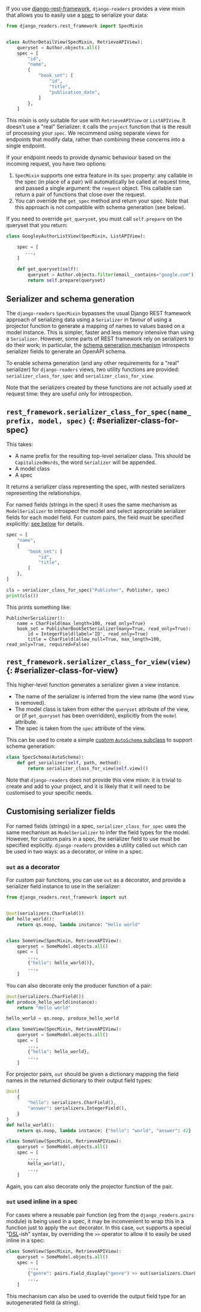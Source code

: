 If you use [django-rest-framework](https://www.django-rest-framework.org/), `django-readers` provides a view mixin that allows you to easily use a [spec](specs.md) to serialize your data:

```python
from django_readers.rest_framework import SpecMixin


class AuthorDetailView(SpecMixin, RetrieveAPIView):
    queryset = Author.objects.all()
    spec = [
        "id",
        "name",
        {
            "book_set": [
                "id",
                "title",
                "publication_date",
            ]
        },
    ]
```

This mixin is only suitable for use with `RetrieveAPIView` or `ListAPIView`. It doesn't use a "real" Serializer: it calls the `project` function that is the result of processing your `spec`. We recommend using separate views for endpoints that modify data, rather than combining these concerns into a single endpoint.

If your endpoint needs to provide dynamic behaviour based on the incoming request, you have two options:

1. `SpecMixin` supports one extra feature in its `spec` property: any callable in the spec (in place of a pair) will automatically be called at request time, and passed a single argument: the `request` object. This callable can return a pair of functions that close over the request.
2. You can override the `get_spec` method and return your spec. Note that this approach is not compatible with schema generation (see below).

If you need to override `get_queryset`, you must call `self.prepare` on the queryset that you return:

```python hl_lines="9"
class GoogleyAuthorListView(SpecMixin, ListAPIView):

    spec = [
       ...,
    ]

    def get_queryset(self):
        queryset = Author.objects.filter(email__contains="google.com")
        return self.prepare(queryset)
```

## Serializer and schema generation

The `django-readers` `SpecMixin` bypasses the usual Django REST framework approach of serializing data using a `Serializer` in favour of using a projector function to generate a mapping of names to values based on a model instance. This is simpler, faster and less memory intensive than using a `Serializer`. However, some parts of REST framework rely on serializers to do their work; in particular, the [schema generation mechanism](https://www.django-rest-framework.org/api-guide/schemas/) introspects serializer fields to generate an OpenAPI schema.

To enable schema generation (and any other requirements for a "real" serializer) for `django-readers` views, two utility functions are provided: `serializer_class_for_spec` and `serializer_class_for_view`.

Note that the serializers created by these functions are not actually used at request time: they are useful only for introspection.

## `rest_framework.serializer_class_for_spec(name_prefix, model, spec)` {: #serializer-class-for-spec}

This takes:

* A name prefix for the resulting top-level serializer class. This should be `CapitalizedWords`, the word `Serializer` will be appended.
* A model class
* A spec

It returns a serializer class representing the spec, with nested serializers representing the relationships.

For named fields (strings in the spec) it uses the same mechanism as `ModelSerializer` to introspect the model and select appropriate serializer fields for each model field. For custom pairs, the field must be specified explicitly: [see below](#customising-serializer-fields) for details.

```python hl_lines="11"
spec = [
    "name",
    {
        "book_set": [
            "id",
            "title",
        ]
    },
]

cls = serializer_class_for_spec("Publisher", Publisher, spec)
print(cls())
```

This prints something like:

```
PublisherSerializer():
    name = CharField(max_length=100, read_only=True)
    book_set = PublisherBookSetSerializer(many=True, read_only=True):
        id = IntegerField(label='ID', read_only=True)
        title = CharField(allow_null=True, max_length=100, read_only=True, required=False)
```

## `rest_framework.serializer_class_for_view(view)` {: #serializer-class-for-view}

This higher-level function generates a serializer given a view instance. 

* The name of the serializer is inferred from the view name (the word `View` is removed).
* The model class is taken from either the `queryset` attribute of the view, or (if `get_queryset` has been overridden), explicitly from the `model` attribute.
* The spec is taken from the `spec` attribute of the view.

This can be used to create a simple [custom `AutoSchema` subclass](https://www.django-rest-framework.org/api-guide/schemas/#autoschema) to support schema generation:

```python
class SpecSchema(AutoSchema):
    def get_serializer(self, path, method):
        return serializer_class_for_view(self.view)()
```

Note that `django-readers` does not provide this view mixin: it is trivial to create and add to your project, and it is likely that it will need to be customised to your specific needs. 

## Customising serializer fields

For named fields (strings) in a spec, `serializer_class_for_spec` uses the same mechanism as `ModelSerializer` to infer the field types for the model. However, for custom pairs in a spec, the serializer field to use must be specified explicitly. `django-readers` provides a utility called `out` which can be used in two ways: as a decorator, or inline in a spec.

### `out` as a decorator

For custom pair functions, you can use `out` as a decorator, and provide a serializer field instance to use in the serializer:

```python hl_lines="4"
from django_readers.rest_framework import out


@out(serializers.CharField())
def hello_world():
    return qs.noop, lambda instance: "Hello world"


class SomeView(SpecMixin, RetrieveAPIView):
    queryset = SomeModel.objects.all()
    spec = [
        ...,
        {"hello": hello_world()},
        ...,
    ]
```

You can also decorate only the producer function of a pair:

```python hl_lines="1"
@out(serializers.CharField())
def produce_hello_world(instance):
    return "Hello world"

hello_world = qs.noop, produce_hello_world

class SomeView(SpecMixin, RetrieveAPIView):
    queryset = SomeModel.objects.all()
    spec = [
        ...,
        {"hello": hello_world},
        ...,
    ]
```

For projector pairs, `out` should be given a dictionary mapping the field names in the returned dictionary to their output field types:

```python hl_lines="1-6"
@out(
    {
        "hello": serializers.CharField(),
        "answer": serializers.IntegerField(),
    }
)
def hello_world():
    return qs.noop, lambda instance: {"hello": "world", "answer": 42}

class SomeView(SpecMixin, RetrieveAPIView):
    queryset = SomeModel.objects.all()
    spec = [
        ...,
        hello_world(),
        ...,
    ]
```

Again, you can also decorate only the projector function of the pair.

### `out` used inline in a spec

For cases where a reusable pair function (eg from the `django_readers.pairs` module) is being used in a spec, it may be inconvenient to wrap this in a function just to apply the `out` decorator. In this case, `out` supports a special "[DSL](https://en.wikipedia.org/wiki/Domain-specific_language)-ish" syntax, by overriding the `>>` operator to allow it to easily be used inline in a spec:

```python hl_lines="5"
class SomeView(SpecMixin, RetrieveAPIView):
    queryset = SomeModel.objects.all()
    spec = [
        ...,
        {"genre": pairs.field_display("genre") >> out(serializers.CharField())},
        ...,
    ]
```

This mechanism can also be used to override the output field type for an autogenerated field (a string).
